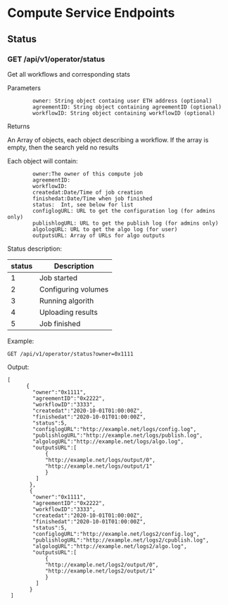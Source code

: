 # Compute Service Endpoints

## Status
  
  
### GET /api/v1/operator/status
   
   
Get all workflows and corresponding stats

Parameters
```
        owner: String object containg user ETH address (optional)
        agreementID: String object containing agreementID (optional)
        workflowID: String object containing workflowID (optional)
```

Returns

An Array of objects, each object describing a workflow. If the array is empty, then the search yeld no results

Each object will contain:
```
        owner:The owner of this compute job
        agreementID:
        workflowID:
        createdat:Date/Time of job creation
        finishedat:Date/Time when job finished
        status:  Int, see below for list
        configlogURL: URL to get the configuration log (for admins only)
        publishlogURL: URL to get the publish log (for admins only)
        algologURL: URL to get the algo log (for user)
        outputsURL: Array of URLs for algo outputs
```

Status description:

| status   | Description        |
|----------|--------------------|
|  1       | Job started        |
|  2       | Configuring volumes|
|  3       | Running algorith   |
|  4       | Uploading results  |
|  5       | Job finished       |


Example:
```
GET /api/v1/operator/status?owner=0x1111
```

Output:
```
[
      {
        "owner":"0x1111",
        "agreementID":"0x2222",
        "workflowID":"3333",
        "createdat":"2020-10-01T01:00:00Z",
        "finishedat":"2020-10-01T01:00:00Z",
        "status":5,
        "configlogURL":"http://example.net/logs/config.log",
        "publishlogURL":"http://example.net/logs/publish.log",
        "algologURL":"http://example.net/logs/algo.log",
        "outputsURL":[
            {
            "http://example.net/logs/output/0",
            "http://example.net/logs/output/1"
            }
         ]
       },
       {
        "owner":"0x1111",
        "agreementID":"0x2222",
        "workflowID":"3333",
        "createdat":"2020-10-01T01:00:00Z",
        "finishedat":"2020-10-01T01:00:00Z",
        "status":5,
        "configlogURL":"http://example.net/logs2/config.log",
        "publishlogURL":"http://example.net/logs2/cpublish.log",
        "algologURL":"http://example.net/logs2/algo.log",
        "outputsURL":[
            {
            "http://example.net/logs2/output/0",
            "http://example.net/logs2/output/1"
            }
         ]
       }
 ]
 ```
       
        

